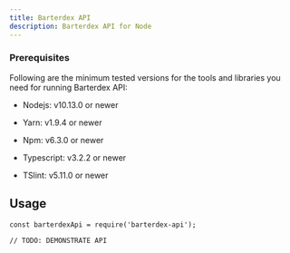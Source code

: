 ```yaml
---
title: Barterdex API
description: Barterdex API for Node
---
```


### Prerequisites

Following are the minimum tested versions for the tools and libraries you need for running Barterdex API:

- Nodejs: v10.13.0 or newer

- Yarn: v1.9.4 or newer

- Npm: v6.3.0 or newer

- Typescript: v3.2.2 or newer

- TSlint: v5.11.0 or newer

## Usage

```
const barterdexApi = require('barterdex-api');

// TODO: DEMONSTRATE API
```
